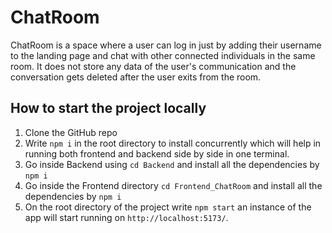 # ChatRoom
ChatRoom is a space where a user can log in just by adding their username to the landing page and chat with other connected individuals in the same room. It does not store any
data of the user's communication and the conversation gets deleted after the user exits from the room.

## How to start the project locally

1. Clone the GitHub repo
2. Write `npm i` in the root directory to install concurrently which will help in running both frontend and backend side by side in one terminal.
3. Go inside Backend using `cd Backend` and install all the dependencies by `npm i`
4. Go inside the Frontend directory `cd Frontend_ChatRoom` and install all the dependencies by `npm i`
5. On the root directory of the project write `npm start` an instance of the app will start running on `http://localhost:5173/`.

